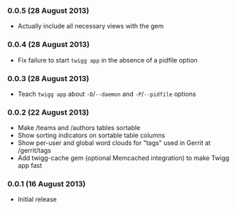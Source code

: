 ### 0.0.5 (28 August 2013)

* Actually include all necessary views with the gem

### 0.0.4 (28 August 2013)

* Fix failure to start `twigg app` in the absence of a pidfile option

### 0.0.3 (28 August 2013)

* Teach `twigg app` about `-D`/`--daemon` and `-P`/`--pidfile` options

### 0.0.2 (22 August 2013)

* Make /teams and /authors tables sortable
* Show sorting indicators on sortable table columns
* Show per-user and global word clouds for "tags" used in Gerrit at /gerrit/tags
* Add twigg-cache gem (optional Memcached integration) to make Twigg app fast

### 0.0.1 (16 August 2013)

* Initial release
